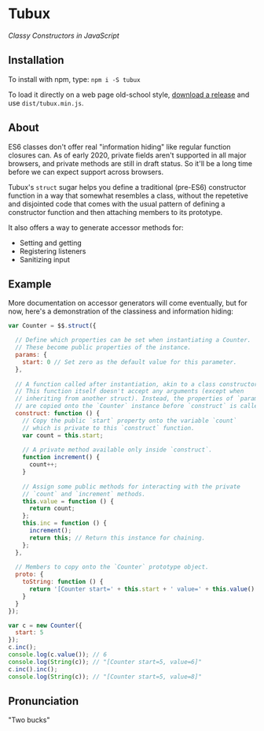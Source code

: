 # Tubux
*Classy Constructors in JavaScript*

## Installation

To install with npm, type: `npm i -S tubux`

To load it directly on a web page old-school style, [download a release](https://github.com/thomasperi/tubux/releases) and use `dist/tubux.min.js`.

## About

ES6 classes don't offer real "information hiding" like regular function closures can. As of early 2020, private fields aren't supported in all major browsers, and private methods are still in draft status. So it'll be a long time before we can expect support across browsers.

Tubux's `struct` sugar helps you define a traditional (pre-ES6) constructor function in a way that somewhat resembles a class, without the repetetive and disjointed code that comes with the usual pattern of defining a constructor function and then attaching members to its prototype.

It also offers a way to generate accessor methods for:
* Setting and getting
* Registering listeners
* Sanitizing input

## Example

More documentation on accessor generators will come eventually, but for now, here's a demonstration of the classiness and information hiding:

```javascript
var Counter = $$.struct({

  // Define which properties can be set when instantiating a Counter.
  // These become public properties of the instance.
  params: {
    start: 0 // Set zero as the default value for this parameter.
  },
  
  // A function called after instantiation, akin to a class constructor.
  // This function itself doesn't accept any arguments (except when
  // inheriting from another struct). Instead, the properties of `params`
  // are copied onto the `Counter` instance before `construct` is called.
  construct: function () {
    // Copy the public `start` property onto the variable `count`
    // which is private to this `construct` function.
    var count = this.start;
    
    // A private method available only inside `construct`.
    function increment() {
      count++;
    }
    
    // Assign some public methods for interacting with the private
    // `count` and `increment` methods.
    this.value = function () {
      return count;
    };
    this.inc = function () {
      increment();
      return this; // Return this instance for chaining.
    };
  },
  
  // Members to copy onto the `Counter` prototype object.
  proto: {
    toString: function () {
      return '[Counter start=' + this.start + ' value=' + this.value() + ']';
    }
  }
});

var c = new Counter({
  start: 5
});
c.inc();
console.log(c.value()); // 6
console.log(String(c)); // "[Counter start=5, value=6]"
c.inc().inc();
console.log(String(c)); // "[Counter start=5, value=8]"
```

## Pronunciation

"Two bucks"
